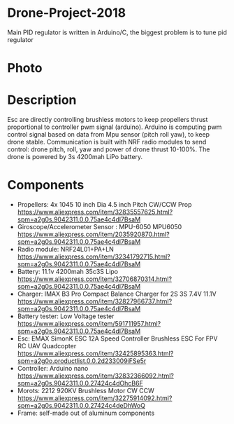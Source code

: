 # Drone-Project-2018
Main PID regulator is written in Arduino/C, the biggest problem is to tune pid regulator 
# Photo
# Description
Esc are directly controlling brushless motors to keep propellers thrust proportional to controller pwm signal (arduino).
Arduino is computing pwm control signal based on data from Mpu sensor (pitch roll yaw), to keep drone stable. Communication is built with NRF radio modules to send control: drone pitch, roll, yaw and power of drone thrust 10-100%. The drone is powered by 3s 4200mah LiPo battery.
# Components
* Propellers: 4x 1045 10 inch Dia 4.5 inch Pitch CW/CCW  Prop</br>
https://www.aliexpress.com/item/32835557625.html?spm=a2g0s.9042311.0.0.75ae4c4dl7BsaM
* Giroscope/Accelerometer Sensor : MPU-6050 MPU6050 </br>
https://www.aliexpress.com/item/2035920870.html?spm=a2g0s.9042311.0.0.75ae4c4dl7BsaM
* Radio module: NRF24L01+PA+LN </br>
https://www.aliexpress.com/item/32341792715.html?spm=a2g0s.9042311.0.0.75ae4c4dl7BsaM
* Battery: 11.1v 4200mah 35c3S Lipo </br>
https://www.aliexpress.com/item/32706870314.html?spm=a2g0s.9042311.0.0.75ae4c4dl7BsaM
* Charger: IMAX B3 Pro Compact Balance Charger for 2S 3S 7.4V 11.1V </br>
https://www.aliexpress.com/item/32827966737.html?spm=a2g0s.9042311.0.0.75ae4c4dl7BsaM
* Battery tester: Low Voltage tester </br>
https://www.aliexpress.com/item/591711957.html?spm=a2g0s.9042311.0.0.75ae4c4dl7BsaM
* Esc: EMAX SimonK ESC 12A Speed Controller Brushless ESC For FPV RC UAV Quadcopter </br>
https://www.aliexpress.com/item/32425895363.html?spm=a2g0o.productlist.0.0.2d233009iFSe5r
* Controller: Arduino nano </br>
https://www.aliexpress.com/item/32832366092.html?spm=a2g0s.9042311.0.0.27424c4dOhcB6F
* Morots: 2212 920KV Brushless Motor CW CCW </br>
https://www.aliexpress.com/item/32275914092.html?spm=a2g0s.9042311.0.0.27424c4deDhWoQ 
* Frame: self-made out of aluminum components

